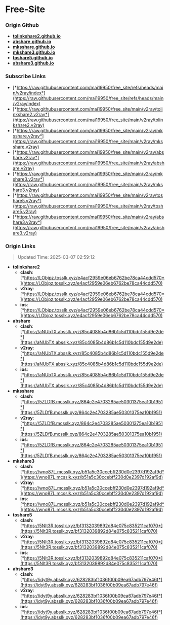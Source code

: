 # Free-Site

### Origin Github

- [**tolinkshare2.github.io**](https://github.com/tolinkshare2/tolinkshare2.github.io)
- [**abshare.github.io**](https://github.com/abshare/abshare.github.io)
- [**mksshare.github.io**](https://github.com/mksshare/mksshare.github.io)
- [**mkshare3.github.io**](https://github.com/mkshare3/mkshare3.github.io)
- [**toshare5.github.io**](https://github.com/toshare5/toshare5.github.io)
- [**abshare3.github.io**](https://github.com/abshare3/abshare3.github.io)

### Subscribe Links

- [*https://raw.githubusercontent.com/mai19950/free_site/refs/heads/main/v2ray/index*](https://raw.githubusercontent.com/mai19950/free_site/refs/heads/main/v2ray/index)
- [*https://raw.githubusercontent.com/mai19950/free_site/main/v2ray/tolinkshare2.v2ray*](https://raw.githubusercontent.com/mai19950/free_site/main/v2ray/tolinkshare2.v2ray)
- [*https://raw.githubusercontent.com/mai19950/free_site/main/v2ray/mksshare.v2ray*](https://raw.githubusercontent.com/mai19950/free_site/main/v2ray/mksshare.v2ray)
- [*https://raw.githubusercontent.com/mai19950/free_site/main/v2ray/abshare.v2ray*](https://raw.githubusercontent.com/mai19950/free_site/main/v2ray/abshare.v2ray)
- [*https://raw.githubusercontent.com/mai19950/free_site/main/v2ray/mkshare3.v2ray*](https://raw.githubusercontent.com/mai19950/free_site/main/v2ray/mkshare3.v2ray)
- [*https://raw.githubusercontent.com/mai19950/free_site/main/v2ray/toshare5.v2ray*](https://raw.githubusercontent.com/mai19950/free_site/main/v2ray/toshare5.v2ray)
- [*https://raw.githubusercontent.com/mai19950/free_site/main/v2ray/abshare3.v2ray*](https://raw.githubusercontent.com/mai19950/free_site/main/v2ray/abshare3.v2ray)

### Origin Links

> Updated Time: 2025-03-07 02:59:12

- **tolinkshare2**
  - **clash**: [*https://LObjpz.tosslk.xyz/e4acf2959e06eb6762be78ca44cdd570*](https://LObjpz.tosslk.xyz/e4acf2959e06eb6762be78ca44cdd570)
  - **v2ray**: [*https://LObjpz.tosslk.xyz/e4acf2959e06eb6762be78ca44cdd570*](https://LObjpz.tosslk.xyz/e4acf2959e06eb6762be78ca44cdd570)
  - **ios**: [*https://LObjpz.tosslk.xyz/e4acf2959e06eb6762be78ca44cdd570*](https://LObjpz.tosslk.xyz/e4acf2959e06eb6762be78ca44cdd570)
- **abshare**
  - **clash**: [*https://aNUbTX.absslk.xyz/85c4085b4d86b1c5d110bdc155d9e2de*](https://aNUbTX.absslk.xyz/85c4085b4d86b1c5d110bdc155d9e2de)
  - **v2ray**: [*https://aNUbTX.absslk.xyz/85c4085b4d86b1c5d110bdc155d9e2de*](https://aNUbTX.absslk.xyz/85c4085b4d86b1c5d110bdc155d9e2de)
  - **ios**: [*https://aNUbTX.absslk.xyz/85c4085b4d86b1c5d110bdc155d9e2de*](https://aNUbTX.absslk.xyz/85c4085b4d86b1c5d110bdc155d9e2de)
- **mksshare**
  - **clash**: [*https://5ZLDfB.mcsslk.xyz/864c2e4703285ae50301375ea10b1951*](https://5ZLDfB.mcsslk.xyz/864c2e4703285ae50301375ea10b1951)
  - **v2ray**: [*https://5ZLDfB.mcsslk.xyz/864c2e4703285ae50301375ea10b1951*](https://5ZLDfB.mcsslk.xyz/864c2e4703285ae50301375ea10b1951)
  - **ios**: [*https://5ZLDfB.mcsslk.xyz/864c2e4703285ae50301375ea10b1951*](https://5ZLDfB.mcsslk.xyz/864c2e4703285ae50301375ea10b1951)
- **mkshare3**
  - **clash**: [*https://wno87L.mcsslk.xyz/b51a5c30ccebff230d0e2397d192af9d*](https://wno87L.mcsslk.xyz/b51a5c30ccebff230d0e2397d192af9d)
  - **v2ray**: [*https://wno87L.mcsslk.xyz/b51a5c30ccebff230d0e2397d192af9d*](https://wno87L.mcsslk.xyz/b51a5c30ccebff230d0e2397d192af9d)
  - **ios**: [*https://wno87L.mcsslk.xyz/b51a5c30ccebff230d0e2397d192af9d*](https://wno87L.mcsslk.xyz/b51a5c30ccebff230d0e2397d192af9d)
- **toshare5**
  - **clash**: [*https://5Nlt3R.tosslk.xyz/bf3132039892d84e075c835211caf070*](https://5Nlt3R.tosslk.xyz/bf3132039892d84e075c835211caf070)
  - **v2ray**: [*https://5Nlt3R.tosslk.xyz/bf3132039892d84e075c835211caf070*](https://5Nlt3R.tosslk.xyz/bf3132039892d84e075c835211caf070)
  - **ios**: [*https://5Nlt3R.tosslk.xyz/bf3132039892d84e075c835211caf070*](https://5Nlt3R.tosslk.xyz/bf3132039892d84e075c835211caf070)
- **abshare3**
  - **clash**: [*https://idyt9y.absslk.xyz/628283bf1036f00b09ea67adb797e46f*](https://idyt9y.absslk.xyz/628283bf1036f00b09ea67adb797e46f)
  - **v2ray**: [*https://idyt9y.absslk.xyz/628283bf1036f00b09ea67adb797e46f*](https://idyt9y.absslk.xyz/628283bf1036f00b09ea67adb797e46f)
  - **ios**: [*https://idyt9y.absslk.xyz/628283bf1036f00b09ea67adb797e46f*](https://idyt9y.absslk.xyz/628283bf1036f00b09ea67adb797e46f)
